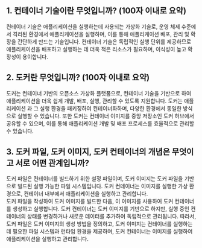 ## 1. 컨테이너 기술이란 무엇입니까? (100자 이내로 요약)
컨테이너 기술은 애플리케이션을 실행하는데 사용되는 가상화 기술로, 운영 체제 수준에서 격리된
환경에서 애플리케이션을 실행하며, 이를 통해 애플리케이션 배포, 관리 및 확장을 간단하게 만드는
기술입니다. 컨테이너 기술은 독립적인 실행 단위를 제공하므로 애플리케이션을 배포하고 실행하는
데 더욱 적은 리소스가 필요하며, 이식성이 높고 확장성이 용이합니다. 

## 2. 도커란 무엇입니까? (100자 이내로 요약)
도커는 컨테이너 기반의 오픈소스 가상화 플랫폼으로, 컨테이너 기술을 기반으로 하여
애플리케이션을 더욱 쉽게 개발, 배포, 실행, 관리할 수 있도록 지원합니다. 도커는 애플리케이션
과 그 실행 환경을 패키징하여 컨테이너화하며, 다양한 환경에서 동일한 방식으로 실행할 수 있습니다. 또한 도커는 컨테이너 이미지를 중앙 저장소인 도커 허브에서 공유할 수 있으며, 이를 통해 애플리케이션 개발 및 배포 프로세스를 효율적으로 관리할 수 있습니다.

## 3. 도커 파일, 도커 이미지, 도커 컨테이너의 개념은 무엇이고 서로 어떤 관계입니까?
도커 파일은 컨테이너를 빌드하기 위한 설정 파일이며, 도커 이미지는 도커 파일을 기반으로
빌드된 실행 가능한 파일 시스템입니다. 도커 컨테이너는 이미지를 실행한 가상 환경으로, 컨테이너 내부에서 애플리케이션을 실행하고 관리합니다.
<br>
도커 파일을 작성하여 도커 이미지를 빌드한 다음, 이 이미지를 사용하여 도커 컨테이너를 생성하고 실행합니다. 도커 컨테이너는 도커 이미지를 기반으로 하지만, 실행 중인 컨테이너의 상태를 변경하거나 새로운 데이터를 추가하여 독립적으로 관리됩니다. 따라서, 도커 파일은 도커 이미지의 생성 방법을 정의하고, 도커 이미지는 컨테이너를 실행하는데 필요한 파일 시스템과 런타임 환경을 제공하며, 도커 컨테이너는 이미지를 실행하여 애플리케이션을 실행하고 관리합니다. 

